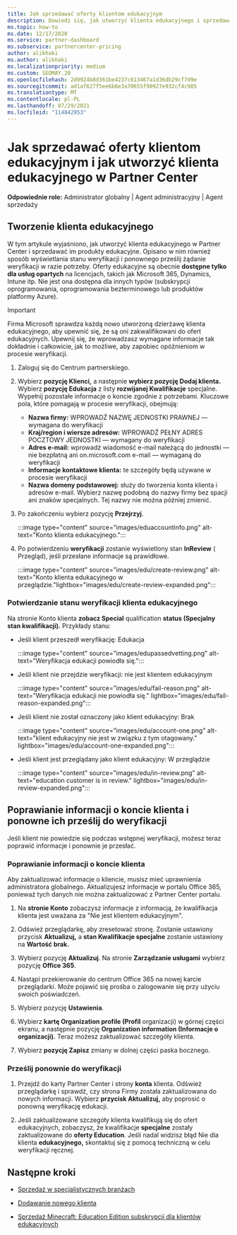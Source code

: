 ```yaml
---
title: Jak sprzedawać oferty klientom edukacyjnym
description: Dowiedz się, jak utworzyć klienta edukacyjnego i sprzedawać im oferty w Partner Center. Obejmuje potwierdzenie stanu weryfikacji dla klienta edukacyjnego.
ms.topic: how-to
ms.date: 12/17/2020
ms.service: partner-dashboard
ms.subservice: partnercenter-pricing
author: alikhaki
ms.author: alikhaki
ms.localizationpriority: medium
ms.custom: SEOMAY.20
ms.openlocfilehash: 2d9924b8d361be4237c613467a1d36db29cf7d9e
ms.sourcegitcommit: ad1af627f5ee6b6e3a70655f90927e932cf4c985
ms.translationtype: MT
ms.contentlocale: pl-PL
ms.lasthandoff: 07/29/2021
ms.locfileid: "114842953"
---
```

# <a name="how-to-sell-offers-to-education-customers-and-how-to-create-an-education-customer-in-partner-center"></a>Jak sprzedawać oferty klientom edukacyjnym i jak utworzyć klienta edukacyjnego w Partner Center

**Odpowiednie role:** Administrator globalny | Agent administracyjny | Agent sprzedaży

## <a name="create-an-education-customer"></a>Tworzenie klienta edukacyjnego

W tym artykule wyjaśniono, jak utworzyć klienta edukacyjnego w Partner Center i sprzedawać im produkty edukacyjne. Opisano w nim również sposób wyświetlania stanu weryfikacji i ponownego prześlij żądanie weryfikacji w razie potrzeby. Oferty edukacyjne są obecnie **dostępne tylko dla usług opartych** na licencjach, takich jak Microsoft 365, Dynamics, Intune itp. Nie jest ona dostępna dla innych typów (subskrypcji oprogramowania, oprogramowania bezterminowego lub produktów platformy Azure).

> [!IMPORTANT]
> Firma Microsoft sprawdza każdą nowo utworzoną dzierżawę klienta edukacyjnego, aby upewnić się, że są oni zakwalifikowani do ofert edukacyjnych.  Upewnij się, że wprowadzasz wymagane informacje tak dokładnie i całkowicie, jak to możliwe, aby zapobiec opóźnieniom w procesie weryfikacji.

1. Zaloguj się do Centrum partnerskiego.

2. Wybierz **pozycję Klienci,** a następnie **wybierz pozycję Dodaj klienta.** Wybierz **pozycję Edukacja** z listy **rozwijanej Kwalifikacje** specjalne.  Wypełnij pozostałe informacje o koncie zgodnie z potrzebami.  Kluczowe pola, które pomagają w procesie weryfikacji, obejmują:

   - **Nazwa firmy:** WPROWADŹ NAZWĘ JEDNOSTKI PRAWNEJ — wymagana do weryfikacji
   - **Kraj/region i wiersze adresów:** WPROWADŹ PEŁNY ADRES POCZTOWY JEDNOSTKI — wymagany do weryfikacji
   - **Adres e-mail:** wprowadź wiadomość e-mail należącą do jednostki — nie bezpłatną ani on.microsoft.com e-mail — wymaganą do weryfikacji
   - **Informacje kontaktowe klienta:** te szczegóły będą używane w procesie weryfikacji
   - **Nazwa domeny podstawowej:** służy do tworzenia konta klienta i adresów e-mail.  Wybierz nazwę podobną do nazwy firmy bez spacji ani znaków specjalnych.  Tej nazwy nie można później zmienić.

3. Po zakończeniu wybierz pozycję **Przejrzyj**.

   :::image type="content" source="images/eduaccountinfo.png" alt-text="Konto klienta edukacyjnego.":::

4. Po potwierdzeniu **weryfikacji** zostanie wyświetlony stan **InReview** ( Przegląd), jeśli przesłane informacje są prawidłowe. 

    :::image type="content" source="images/edu/create-review.png" alt-text="Konto klienta edukacyjnego w przeglądzie."lightbox="images/edu/create-review-expanded.png":::

### <a name="confirm-your-education-customers-verification-status"></a>Potwierdzanie stanu weryfikacji klienta edukacyjnego

Na stronie Konto klienta **zobacz Special** qualification **status (Specjalny stan kwalifikacji).**
Przykłady stanu:

- Jeśli klient przeszedł weryfikację: Edukacja

   :::image type="content" source="images/edupassedvetting.png" alt-text="Weryfikacja edukacji powiodła się.":::

- Jeśli klient nie przejdzie weryfikacji: nie jest klientem edukacyjnym

   :::image type="content" source="images/edu/fail-reason.png" alt-text="Weryfikacja edukacji nie powiodła się." lightbox="images/edu/fail-reason-expanded.png":::

- Jeśli klient nie został oznaczony jako klient edukacyjny: Brak

   :::image type="content" source="images/edu/account-one.png" alt-text="klient edukacyjny nie jest w związku z tym otagowany." lightbox="images/edu/account-one-expanded.png":::

- Jeśli klient jest przeglądany jako klient edukacyjny: W przeglądzie

    :::image type="content" source="images/edu/in-review.png" alt-text="education customer is in review." lightbox="images/edu/in-review-expanded.png":::

## <a name="correct-the-customer-account-info-and-resubmit-for-verification"></a>Poprawianie informacji o koncie klienta i ponowne ich prześlij do weryfikacji

Jeśli klient nie powiedzie się podczas wstępnej weryfikacji, możesz teraz poprawić informacje i ponownie je przesłać.

### <a name="correct-the-customer-account-information"></a>Poprawianie informacji o koncie klienta

Aby zaktualizować informacje o kliencie, musisz mieć uprawnienia administratora globalnego. Aktualizujesz informacje w portalu Office 365, ponieważ tych danych nie można zaktualizować z Partner Center portalu.

1. Na **stronie Konto** zobaczysz informacje z informacją, że kwalifikacja klienta jest uważana za "Nie jest klientem edukacyjnym".

2. Odśwież przeglądarkę, aby zresetować stronę. Zostanie ustawiony przycisk **Aktualizuj,** a **stan Kwalifikacje specjalne** zostanie ustawiony na **Wartość brak.**

3. Wybierz pozycję **Aktualizuj**. Na stronie **Zarządzanie usługami** wybierz pozycję **Office 365**.

4. Nastąpi przekierowanie do centrum Office 365 na nowej karcie przeglądarki. Może pojawić się prośba o zalogowanie się przy użyciu swoich poświadczeń.

5. Wybierz pozycję **Ustawienia**.

6. Wybierz **kartę Organization profile (Profil** organizacji) w górnej części ekranu, a następnie pozycję **Organization information (Informacje o organizacji).** Teraz możesz zaktualizować szczegóły klienta.

7. Wybierz **pozycję Zapisz** zmiany w dolnej części paska bocznego.  

### <a name="resubmit-for-verification"></a>Prześlij ponownie do weryfikacji

1. Przejdź do karty Partner Center i strony **konta** klienta. Odśwież przeglądarkę i sprawdź, czy strona Firmy została zaktualizowana do nowych informacji. Wybierz **przycisk Aktualizuj,** aby poprosić o ponowną weryfikację edukacji.

2. Jeśli zaktualizowane szczegóły klienta kwalifikują się do ofert edukacyjnych, zobaczysz, że kwalifikacje **specjalne** zostały zaktualizowane do **oferty Education**. Jeśli nadal widzisz błąd Nie dla klienta **edukacyjnego,** skontaktuj się z pomocą techniczną w celu weryfikacji ręcznej.

## <a name="next-steps"></a>Następne kroki

- [Sprzedaż w specjalistycznych branżach](get-special-pricing-for-offers.md)

- [Dodawanie nowego klienta](add-a-new-customer.md)

- [Sprzedaż Minecraft: Education Edition subskrypcji dla klientów edukacyjnych](minecraft-subscriptions.md)

